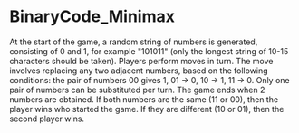 # BinaryCode_Minimax

At the start of the game, a random string of numbers is generated,
consisting of 0 and 1, for example "101011" (only the longest string of 10-15 characters should be taken).
Players perform moves in turn. The move involves replacing any two adjacent numbers,
based on the following conditions: the pair of numbers 00 gives 1, 01 -> 0, 10 -> 1, 11 -> 0.
Only one pair of numbers can be substituted per turn.
The game ends when 2 numbers are obtained. If both numbers are the same (11 or 00), then the player wins
who started the game. If they are different (10 or 01), then the second player wins.
